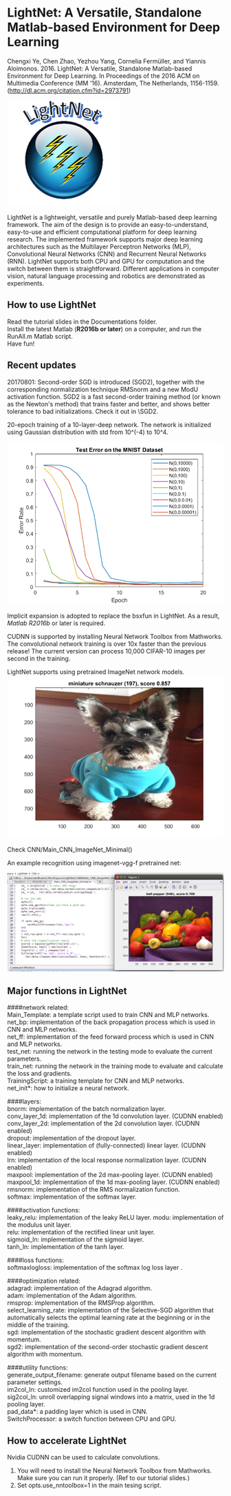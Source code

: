 # LightNet: A Versatile, Standalone Matlab-based Environment for Deep Learning

Chengxi Ye, Chen Zhao, Yezhou Yang, Cornelia Fermüller, and Yiannis Aloimonos. 2016. LightNet: A Versatile, Standalone Matlab-based Environment for Deep Learning. In Proceedings of the 2016 ACM on Multimedia Conference (MM '16). Amsterdam, The Netherlands, 1156-1159. (http://dl.acm.org/citation.cfm?id=2973791)

![LightNet Icon](LightNet.png)

LightNet is a lightweight, versatile and purely Matlab-based deep learning framework. The aim of the design is to provide an easy-to-understand, easy-to-use and efficient computational platform for deep learning research. The implemented framework supports major deep learning architectures such as the Multilayer Perceptron Networks (MLP), Convolutional Neural Networks (CNN) and Recurrent Neural Networks (RNN). LightNet supports both CPU and GPU for computation and the switch between them is straightforward. Different applications in computer vision, natural language processing and robotics are demonstrated as experiments.

## How to use LightNet

Read the tutorial slides in the Documentations folder.  
Install the latest Matlab (**R2016b or later**) on a computer, and run the RunAll.m Matlab script.  
Have fun!  

## Recent updates

20170801: Second-order SGD is introduced (SGD2), together with the corresponding normalization technique RMSnorm and a new ModU activation function. 
SGD2 is a fast second-order training method (or known as the Newton's method) that trains faster and better, and shows better tolerance to bad initializations. 
Check it out in \SGD2. 

20-epoch training of a 10-layer-deep network. The network is initialized using Gaussian distribution with std from 10^(-4) to 10^4.

![Init](Init.png)

Implicit expansion is adopted to replace the bsxfun in LightNet. As a result, *Matlab R2016b* or later is required.

CUDNN is supported by installing Neural Network Toolbox from Mathworks. The convolutional network training is over 10x faster than the previous release! The current version can process 10,000 CIFAR-10 images per second in the training.

LightNet supports using pretrained ImageNet network models. 
![coco](coco.png)

Check CNN/Main_CNN_ImageNet_Minimal()

An example recognition using imagenet-vgg-f pretrained net:

![ImageNet Icon](ImageNetPreTrain.png)


## Major functions in LightNet
  
####network related:  
Main_Template: a template script used to train CNN and MLP networks.  
net_bp: implementation of the back propagation process which is used in CNN and MLP networks.  
net_ff: implementation of the feed forward process which is used in CNN and MLP networks.  
test_net: running the network in the testing mode to evaluate the current parameters.  
train_net: running the network in the training mode to evaluate and calculate the loss and gradients.  
TrainingScript: a training template for CNN and MLP networks.  
net_init*: how to initialize a neural network.  
  
####layers:  
bnorm: implementation of the batch normalization layer.  
conv_layer_1d: implementation of the 1d convolution layer. (CUDNN enabled)  
conv_layer_2d: implementation of the 2d convolution layer. (CUDNN enabled)  
dropout: implementation of the dropout layer.  
linear_layer: implementation of (fully-connected) linear layer. (CUDNN enabled)   
lrn: implementation of the local response normalization layer. (CUDNN enabled)  
maxpool: implementation of the 2d max-pooling layer. (CUDNN enabled)  
maxpool_1d: implementation of the 1d max-pooling layer. (CUDNN enabled)  
rmsnorm: implementation of the RMS normalization function.  
softmax: implementation of the softmax layer.  

####activation functions:  
leaky_relu: implementation of the leaky ReLU layer.
modu: implementation of the modulus unit layer.  
relu: implementation of the rectified linear unit layer.  
sigmoid_ln: implementation of the sigmoid layer.  
tanh_ln: implementation of the tanh layer.  

  
####loss functions:  
softmaxlogloss: implementation of the softmax log loss layer .  
  
####optimization related:  
adagrad: implementation of the Adagrad algorithm.  
adam: implementation of the Adam algorithm.  
rmsprop: implementation of the RMSProp algorithm.  
select_learning_rate: implementation of the Selective-SGD algorithm that automatically selects the optimal learning rate at the beginning or in the middle of the training.  
sgd: implementation of the stochastic gradient descent algorithm with momentum.  
sgd2: implementation of the second-order stochastic gradient descent algorithm with momentum.
  
####utility functions:  
generate_output_filename: generate output filename based on the current parameter settings.  
im2col_ln: customized im2col function used in the pooling layer.  
sig2col_ln: unroll overlapping signal windows into a matrix, used in the 1d pooling layer.  
pad_data*: a padding layer which is used in CNN.  
SwitchProcessor: a switch function between CPU and GPU.  


## How to accelerate LightNet  

Nvidia CUDNN can be used to calculate convolutions. 

1. You will need to install the Neural Network Toolbox from Mathworks. Make sure you can run it properly. (Ref to our tutorial slides.)  
2. Set opts.use_nntoolbox=1 in the main tesing script.  
